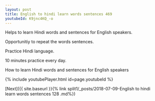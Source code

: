 ```yaml
---
layout: post
title: English to hindi learn words sentences 469 
youtubeId: K9jnc4KQ_-o
---
```

 
 
Helps to learn Hindi words and sentences for English speakers.

Opportunitiy to repeat the words sentences. 

Practice Hindi language. 
 
10 minutes practice every day. 
 
How to learn Hindi words and sentences for English speakers 
 
{% include youtubePlayer.html id=page.youtubeId %}
 
 
[Next]({{ site.baseurl }}{% link  split1/_posts/2018-07-09-English to hindi learn words sentences 128 .md%})
 
